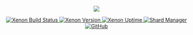 <p align="center">
    <img src="https://github.com/DORAN03/filemanager/blob/main/Xenon-Banner-Edit.png">
</p>

<p align="center">
    <a href="https://github.com/DORAN03/filemanager/blob/main/xenon-buildstatus.svg">
        <img alt="Xenon Build Status" src="https://github.com/DORAN03/filemanager/blob/main/xenon-buildstatus.svg">
    </a>
    <a href="https://github.com/DORAN03/filemanager/blob/main/xenon-version.svg">
        <img src="https://github.com/DORAN03/filemanager/blob/main/xenon-version.svg" alt="Xenon Version">
    </a>
    <a href="https://github.com/DORAN03/filemanager/blob/main/xenon-uptime.svg">
        <img src="https://github.com/DORAN03/filemanager/blob/main/xenon-uptime.svg" alt="Xenon Uptime">
    </a>
    <a href="https://github.com/DORAN03/filemanager/blob/main/xenon-shards.svg">
        <img src="https://github.com/DORAN03/filemanager/blob/main/xenon-shards.svg" alt="Shard Manager">
    </a>
    <a href="https://www.gnu.org/licenses/gpl-3.0.en.html">
        <img src="https://img.shields.io/github/license/avaire/avaire.svg" alt="GitHub" >
    </a>
</p>

